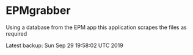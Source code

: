 # EPMgrabber
Using a database from the EPM app this application scrapes the files as required


Latest backup: Sun Sep 29 19:58:02 UTC 2019
